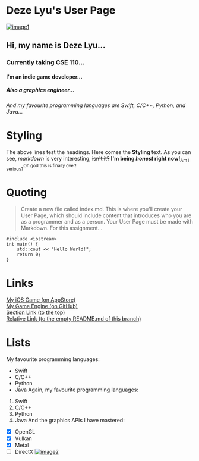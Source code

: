 # Deze Lyu's User Page
[![image1](image1.png)](#)
## Hi, my name is Deze Lyu...
### Currently taking CSE 110...
#### I'm an indie game developer...
##### Also a graphics engineer...
###### And my favourite programming languages are Swift, C/C++, Python, and Java...
# Styling
The above lines test the headings. Here comes the **Styling** text. As you can see, *markdown* is very interesting, ~~isn't it?~~ **I'm being _honest_ right now!**<sub>Am I serious?</sub><sup>Oh god this is finally over!</sup>
# Quoting
> Create a new file called index.md. This is where you'll create your User Page, which should include content that introduces who you are as a programmer and as a person. Your User Page must be made with Markdown. For this assignment...
```
#include <iostream>
int main() {
    std::cout << "Hello World!";
    return 0;
}
```
# Links
[My iOS Game (on AppStore)](https://apps.apple.com/us/app/wizards-battle-chess/id1441353927)<br/>
[My Game Engine (on GitHub)](https://github.com/KelinLyu/KGLEngine)<br/>
[Section Link (to the top)](#deze-lyus-user-page)<br/>
[Relative Link (to the empty README.md of this branch)](README.md)
# Lists
My favourite programming languages:
- Swift
- C/C++
- Python
- Java
Again, my favourite programming languages:
1. Swift
2. C/C++
3. Python
4. Java
And the graphics APIs I have mastered:
- [x] OpenGL
- [x] Vulkan
- [x] Metal
- [ ] DirectX
[![image2](image2.png)](#)

